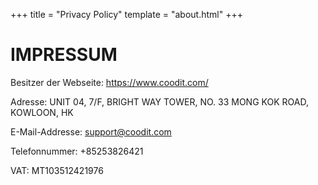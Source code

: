 +++
title = "Privacy Policy"
template = "about.html"
+++

# IMPRESSUM 

Besitzer der Webseite: https://www.coodit.com/

Adresse: UNIT 04, 7/F, BRIGHT WAY TOWER, NO. 33 MONG KOK ROAD, KOWLOON, HK

E-Mail-Addresse: support@coodit.com

Telefonnummer: +85253826421 

VAT: MT103512421976